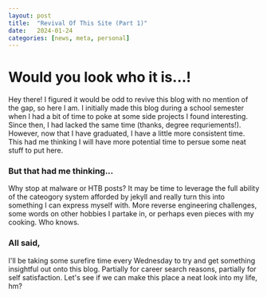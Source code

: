 ```yaml
---
layout: post
title:  "Revival Of This Site (Part 1)"
date:   2024-01-24
categories: [news, meta, personal]
---
```



# Would you look who it is...!
Hey there! I figured it would be odd to revive this blog with no mention of the gap, so here I am. I initially made this blog during a school semester when I had a bit of time to poke at some side projects I found interesting. Since then, I had lacked the same time (thanks, degree requriements!). However, now that I have graduated, I have a little more consistent time. This had me thinking I will have more potential time to persue some neat stuff to put here.

### But that had me thinking...
Why stop at malware or HTB posts? It may be time to leverage the full ability of the cateogory system afforded by jekyll and really turn this into something I can express myself with. More reverse engineering challenges, some words on other hobbies I partake in, or perhaps even pieces with my cooking. Who knows. 

### All said,
I'll be taking some surefire time every Wednesday to try and get something insightful out onto this blog. Partially for career search reasons, partially for self satisfaction. Let's see if we can make this place a neat look into my life, hm?
